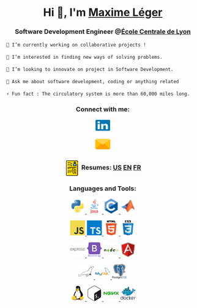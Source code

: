 <!---
Jayllho/Jayllho is a ✨ special ✨ repository because its `README.md` (this file) appears on your GitHub profile.
You can click the Preview link to take a look at your changes.
--->

<h1 align="center">Hi 👋, I'm <a href="https://www.linkedin.com/in/maxime-leger1/?locale=en_US" target="_blank">Maxime Léger</a></h1>
<h3 align="center">Software Development Engineer @<a href="https://www.ec-lyon.fr" target="_blank">École Centrale de Lyon</a></h3>

    🔭 I’m currently working on collaborative projects !
    
    👀 I’m interested in finding new ways of solving problems.

    💞️ I’m looking to innovate on project in Software Development.

    💬 Ask me about software development, coding or anything related
    
    ⚡ Fun fact : The circulatory system is more than 60,000 miles long.

<!---
🌱 I’m currently learning Japanese.
--->


<h3 align="center">Connect with me:</h3>
<div align="center">
  <a href="https://www.linkedin.com/in/maxime-leger1/?locale=en_US" target="_blank"><img align="center" src="svg_icons/linkedin-original.svg" alt="linkedin_maxime_leger" height="30" width="40" /></a>
    
<!---
  <a href="https://twitter.com/LgerMaxime5" target="_blank"><img align="center" src="svg_icons/twitter-original.svg" height="30" width="40" /></a>
--->

  <a href="mailto: maximeleger2009@live.fr" target="_blank"><img align="center" src="svg_icons/email.svg" alt="email_maxime_leger" height="40" width="40" /></a>
</div>

<div align="center">
<h3>
    <img align="center" src="svg_icons/curriculum-resume.svg" alt="curriculum_vitae" height="40" width="40" />
    Resumes: 
    <a href="https://maxime-leger.github.io/CV/CV_us.pdf" target="_blank"><strong>US</strong></a>
    <a href="https://maxime-leger.github.io/CV/CV_en.pdf" target="_blank"><strong>EN</strong></a>
    <a href="https://maxime-leger.github.io/CV/CV_fr.pdf" target="_blank"><strong>FR</strong></a>
</div></h3>



<h3 align="center">Languages and Tools:</h3>
<div align="center"> 
  <!--   Code -->
  <a href="https://www.python.org" target="_blank"> <img src="svg_icons/python-original.svg" alt="python" width="40" height="40"/> </a> 
  <a href="https://www.java.com" target="_blank"> <img src="svg_icons/java-original-wordmark.svg" alt="java" width="40" height="40"/> </a> 
  <a href="https://www.cprogramming.com/" target="_blank"> <img src="svg_icons/c-original.svg" alt="C" width="40" height="40"/> </a> 
  <a href="https://mathworks.com" target="_blank"> <img src="svg_icons/matlab-original.svg" alt="matlab" width="40" height="40"/> </a> 
  
  
  
  <!-- Frontend -->
  <a href="https://developer.mozilla.org/en-US/docs/Web/JavaScript" target="_blank"> <img src="svg_icons/javascript-original.svg" alt="javascript" width="40" height="40"/> </a>
  <a href="https://www.typescriptlang.org/" target="_blank"> <img src="svg_icons/typescript-original.svg" alt="typescript" width="40" height="40"/> </a> 
  <a href="https://www.w3.org/html/" target="_blank"> <img src="svg_icons/html5-original-wordmark.svg" alt="html5" width="40" height="40"/> </a>
  <a href="https://www.w3schools.com/css/" target="_blank"> <img src="svg_icons/css3-original-wordmark.svg" alt="css3" width="40" height="40"/> </a>
  
   
  
  <!-- Frameworks -->
  <a href="https://expressjs.com" target="_blank"> <img src="svg_icons/express-original-wordmark.svg" alt="express" width="40" height="40"/> </a>
  <a href="https://getbootstrap.com" target="_blank"> <img src="svg_icons/bootstrap-plain-wordmark.svg" alt="bootstrap" width="40" height="40"/> </a>
  <a href="https://nodejs.org" target="_blank"> <img src="svg_icons/nodejs-original-wordmark.svg" alt="nodejs" width="40" height="40"/> </a> 
  <a href="https://angular.io" target="_blank">  <img src="svg_icons/angularjs-original.svg" alt="angular" width="40" height="40"/> </a> 
  
   
  <!-- Databases -->
  <a href="https://mariadb.org/" target="_blank"> <img src="svg_icons/mariadb-icon.svg" alt="mariadb" width="40" height="40"/> </a>
  <a href="https://www.mysql.com/" target="_blank"> <img src="svg_icons/mysql-original-wordmark.svg" alt="mysql" width="40" height="40"/> </a>
  <a href="https://www.postgresql.org" target="_blank"> <img src="svg_icons/postgresql-original-wordmark.svg" alt="postgresql" width="40" height="40"/> </a> 
  
  <!--   Dev tools -->
  <a href="https://www.linux.org/" target="_blank"> <img src="svg_icons/linux-original.svg" alt="linux" width="40" height="40"/> </a>
  <a href="https://www.gnu.org/software/bash/" target="_blank"> <img src="svg_icons/gnu_bash-icon.svg" alt="bash" width="40" height="40"/> </a>
  <a href="https://www.nginx.com" target="_blank"> <img src="svg_icons/nginx-original.svg" alt="nginx" width="40" height="40"/> </a> 
  <a href="https://www.docker.com/" target="_blank"> <img src="svg_icons/docker-original-wordmark.svg" alt="docker" width="40" height="40"/> </a> 
 </div>
